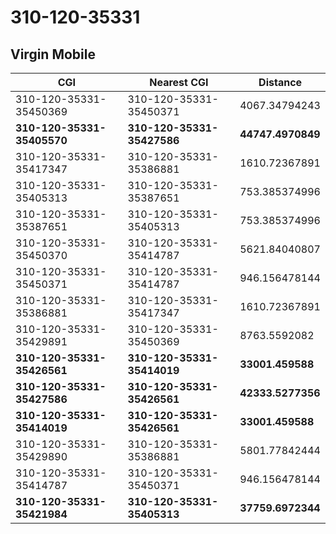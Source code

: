 # 310-120-35331
## Virgin Mobile


| CGI | Nearest CGI | Distance |
|-----|-------------|----------|
| 310-120-35331-35450369 | 310-120-35331-35450371 | 4067.34794243 |
| **310-120-35331-35405570** | **310-120-35331-35427586** | **44747.4970849** |
| 310-120-35331-35417347 | 310-120-35331-35386881 | 1610.72367891 |
| 310-120-35331-35405313 | 310-120-35331-35387651 | 753.385374996 |
| 310-120-35331-35387651 | 310-120-35331-35405313 | 753.385374996 |
| 310-120-35331-35450370 | 310-120-35331-35414787 | 5621.84040807 |
| 310-120-35331-35450371 | 310-120-35331-35414787 | 946.156478144 |
| 310-120-35331-35386881 | 310-120-35331-35417347 | 1610.72367891 |
| 310-120-35331-35429891 | 310-120-35331-35450369 | 8763.5592082 |
| **310-120-35331-35426561** | **310-120-35331-35414019** | **33001.459588** |
| **310-120-35331-35427586** | **310-120-35331-35426561** | **42333.5277356** |
| **310-120-35331-35414019** | **310-120-35331-35426561** | **33001.459588** |
| 310-120-35331-35429890 | 310-120-35331-35386881 | 5801.77842444 |
| 310-120-35331-35414787 | 310-120-35331-35450371 | 946.156478144 |
| **310-120-35331-35421984** | **310-120-35331-35405313** | **37759.6972344** |
